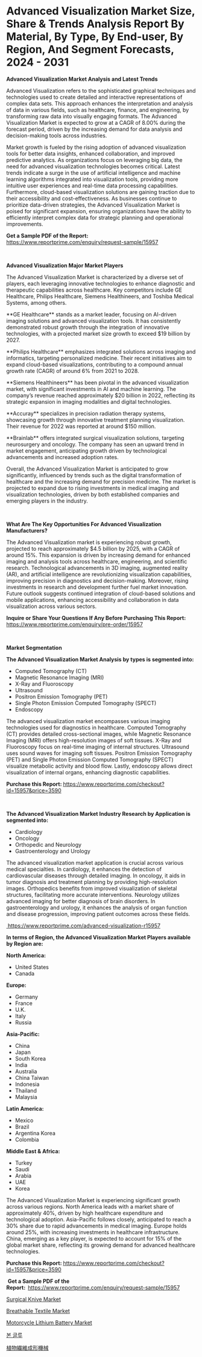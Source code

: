<p><h1>Advanced Visualization Market Size, Share & Trends Analysis Report By Material, By Type, By End-user, By Region, And Segment Forecasts, 2024 - 2031</h1></p><p><strong>Advanced Visualization Market Analysis and Latest Trends</strong></p>
<p><p>Advanced Visualization refers to the sophisticated graphical techniques and technologies used to create detailed and interactive representations of complex data sets. This approach enhances the interpretation and analysis of data in various fields, such as healthcare, finance, and engineering, by transforming raw data into visually engaging formats. The Advanced Visualization Market is expected to grow at a CAGR of 8.00% during the forecast period, driven by the increasing demand for data analysis and decision-making tools across industries.</p><p>Market growth is fueled by the rising adoption of advanced visualization tools for better data insights, enhanced collaboration, and improved predictive analytics. As organizations focus on leveraging big data, the need for advanced visualization technologies becomes critical. Latest trends indicate a surge in the use of artificial intelligence and machine learning algorithms integrated into visualization tools, providing more intuitive user experiences and real-time data processing capabilities. Furthermore, cloud-based visualization solutions are gaining traction due to their accessibility and cost-effectiveness. As businesses continue to prioritize data-driven strategies, the Advanced Visualization Market is poised for significant expansion, ensuring organizations have the ability to efficiently interpret complex data for strategic planning and operational improvements.</p></p>
<p><strong>Get a Sample PDF of the Report:&nbsp;</strong> <a href="https://www.reportprime.com/enquiry/request-sample/15957">https://www.reportprime.com/enquiry/request-sample/15957</a></p>
<p>&nbsp;</p>
<p><strong>Advanced Visualization Major Market Players</strong></p>
<p><p>The Advanced Visualization Market is characterized by a diverse set of players, each leveraging innovative technologies to enhance diagnostic and therapeutic capabilities across healthcare. Key competitors include GE Healthcare, Philips Healthcare, Siemens Healthineers, and Toshiba Medical Systems, among others.</p><p>**GE Healthcare** stands as a market leader, focusing on AI-driven imaging solutions and advanced visualization tools. It has consistently demonstrated robust growth through the integration of innovative technologies, with a projected market size growth to exceed $19 billion by 2027.</p><p>**Philips Healthcare** emphasizes integrated solutions across imaging and informatics, targeting personalized medicine. Their recent initiatives aim to expand cloud-based visualizations, contributing to a compound annual growth rate (CAGR) of around 6% from 2021 to 2028.</p><p>**Siemens Healthineers** has been pivotal in the advanced visualization market, with significant investments in AI and machine learning. The company’s revenue reached approximately $20 billion in 2022, reflecting its strategic expansion in imaging modalities and digital technologies.</p><p>**Accuray** specializes in precision radiation therapy systems, showcasing growth through innovative treatment planning visualization. Their revenue for 2022 was reported at around $150 million.</p><p>**Brainlab** offers integrated surgical visualization solutions, targeting neurosurgery and oncology. The company has seen an upward trend in market engagement, anticipating growth driven by technological advancements and increased adoption rates.</p><p>Overall, the Advanced Visualization Market is anticipated to grow significantly, influenced by trends such as the digital transformation of healthcare and the increasing demand for precision medicine. The market is projected to expand due to rising investments in medical imaging and visualization technologies, driven by both established companies and emerging players in the industry.</p></p>
<p>&nbsp;</p>
<p><strong>What Are The Key Opportunities For Advanced Visualization Manufacturers?</strong></p>
<p><p>The Advanced Visualization market is experiencing robust growth, projected to reach approximately $4.5 billion by 2025, with a CAGR of around 15%. This expansion is driven by increasing demand for enhanced imaging and analysis tools across healthcare, engineering, and scientific research. Technological advancements in 3D imaging, augmented reality (AR), and artificial intelligence are revolutionizing visualization capabilities, improving precision in diagnostics and decision-making. Moreover, rising investments in research and development further fuel market innovation. Future outlook suggests continued integration of cloud-based solutions and mobile applications, enhancing accessibility and collaboration in data visualization across various sectors.</p></p>
<p><strong>Inquire or Share Your Questions If Any Before Purchasing This Report:</strong> <a href="https://www.reportprime.com/enquiry/pre-order/15957">https://www.reportprime.com/enquiry/pre-order/15957</a></p>
<p>&nbsp;</p>
<p><strong>Market Segmentation</strong></p>
<p><strong>The Advanced Visualization Market Analysis by types is segmented into:</strong></p>
<p><ul><li>Computed Tomography (CT)</li><li>Magnetic Resonance Imaging (MRI)</li><li>X-Ray and Fluoroscopy</li><li>Ultrasound</li><li>Positron Emission Tomography (PET)</li><li>Single Photon Emission Computed Tomography (SPECT)</li><li>Endoscopy</li></ul></p>
<p><p>The advanced visualization market encompasses various imaging technologies used for diagnostics in healthcare. Computed Tomography (CT) provides detailed cross-sectional images, while Magnetic Resonance Imaging (MRI) offers high-resolution images of soft tissues. X-Ray and Fluoroscopy focus on real-time imaging of internal structures. Ultrasound uses sound waves for imaging soft tissues. Positron Emission Tomography (PET) and Single Photon Emission Computed Tomography (SPECT) visualize metabolic activity and blood flow. Lastly, endoscopy allows direct visualization of internal organs, enhancing diagnostic capabilities.</p></p>
<p><strong>Purchase this Report:&nbsp;</strong><a href="https://www.reportprime.com/checkout?id=15957&price=3590">https://www.reportprime.com/checkout?id=15957&price=3590</a></p>
<p>&nbsp;</p>
<p><strong>The Advanced Visualization Market Industry Research by Application is segmented into:</strong></p>
<p><ul><li>Cardiology</li><li>Oncology</li><li>Orthopedic and Neurology</li><li>Gastroenterology and Urology</li></ul></p>
<p><p>The advanced visualization market application is crucial across various medical specialties. In cardiology, it enhances the detection of cardiovascular diseases through detailed imaging. In oncology, it aids in tumor diagnosis and treatment planning by providing high-resolution images. Orthopedics benefits from improved visualization of skeletal structures, facilitating more accurate interventions. Neurology utilizes advanced imaging for better diagnosis of brain disorders. In gastroenterology and urology, it enhances the analysis of organ function and disease progression, improving patient outcomes across these fields.</p></p>
<p><a href="https://www.reportprime.com/advanced-visualization-r15957">&nbsp;https://www.reportprime.com/advanced-visualization-r15957</a></p>
<p><strong>In terms of Region, the Advanced Visualization Market Players available by Region are:</strong></p>
<p>
    <p> <strong> North America: </strong>
        <ul>
            <li>United States</li>
            <li>Canada</li>
        </ul>
        </p> 
    <p> <strong> Europe: </strong>
        <ul>
            <li>Germany</li>
            <li>France</li>
            <li>U.K.</li>
            <li>Italy</li>
            <li>Russia</li>
        </ul>
        </p> 
    <p> <strong> Asia-Pacific: </strong>
        <ul>
            <li>China</li>
            <li>Japan</li>
            <li>South Korea</li>
            <li>India</li>
            <li>Australia</li>
            <li>China Taiwan</li>
            <li>Indonesia</li>
            <li>Thailand</li>
            <li>Malaysia</li>
        </ul>
        </p> 
    <p> <strong> Latin America: </strong>
        <ul>
            <li>Mexico</li>
            <li>Brazil</li>
            <li>Argentina Korea</li>
            <li>Colombia</li>
        </ul>
        </p> 
    <p> <strong> Middle East & Africa: </strong>
        <ul>
            <li>Turkey</li>
            <li>Saudi</li>
            <li>Arabia</li>
            <li>UAE</li>
            <li>Korea</li>
        </ul>
    </p>
    </p>
<p><p>The Advanced Visualization Market is experiencing significant growth across various regions. North America leads with a market share of approximately 40%, driven by high healthcare expenditure and technological adoption. Asia-Pacific follows closely, anticipated to reach a 30% share due to rapid advancements in medical imaging. Europe holds around 25%, with increasing investments in healthcare infrastructure. China, emerging as a key player, is expected to account for 15% of the global market share, reflecting its growing demand for advanced healthcare technologies.</p></p>
<p><strong>Purchase this Report: </strong><a href="https://www.reportprime.com/checkout?id=15957&price=3590">https://www.reportprime.com/checkout?id=15957&price=3590</a></p>
<p>&nbsp;<strong>Get a Sample PDF of the Report:&nbsp;&nbsp;</strong><a href="https://www.reportprime.com/enquiry/request-sample/15957">https://www.reportprime.com/enquiry/request-sample/15957</a></p>
<p><strong></strong></p>
<p><p><a href="https://www.linkedin.com/pulse/surgical-knive-market-evolution-global-trends-regional-dynamics-nixxe?trackingId=Ilmq8hwZTOaVaNRWl7hUbQ%3D%3D">Surgical Knive Market</a></p><p><a href="https://medium.com/@soloncarter1970/the-breathable-textile-market-has-grown-significantly-as-a-result-of-several-important-causes-d09e658c3d3a">Breathable Textile Market</a></p><p><a href="https://www.linkedin.com/pulse/motorcycle-lithium-battery-market-size-growth-industry-analysis-t9iwf?trackingId=%2FTZ2fXjDQMypKL51GaXAwA%3D%3D">Motorcycle Lithium Battery Market</a></p><p><a href="https://medium.com/@wallacecumfgmings567556/bone-glue-market-%EC%9D%98-%EA%B8%80%EB%A1%9C%EB%B2%8C-%EC%8B%9C%EC%9E%A5-%EA%B0%9C%EC%9A%94%EB%8A%94-%EC%A0%84-%EC%84%B8%EA%B3%84-%EB%B0%8F-%EC%A3%BC%EC%9A%94-%EC%8B%9C%EC%9E%A5%EC%9D%98-%EC%82%B0%EC%97%85%EC%97%90-%EC%98%81%ED%96%A5%EC%9D%84-%EB%AF%B8%EC%B9%98%EB%8A%94-%EC%A3%BC%EC%9A%94-%ED%8A%B8%EB%A0%8C%EB%93%9C%EC%97%90-%EB%8C%80%ED%95%9C-%EB%8F%85%ED%8A%B9%ED%95%9C-%EA%B4%80%EC%A0%90%EC%9D%84-%EC%A0%9C%EA%B3%B5%ED%95%A9%EB%8B%88%EB%8B%A4-3bc78d838570">본 글루</a></p><p><a href="https://medium.com/@rosaleen41t7a/plant-fiber-molding-machinery-market-%E3%81%AF-%E3%82%B3%E3%82%B9%E3%83%88%E7%AE%A1%E7%90%86%E3%81%A8%E5%8A%B9%E7%8E%87%E5%90%91%E4%B8%8A%E3%82%92%E5%84%AA%E5%85%88%E3%81%97%E3%81%BE%E3%81%99-%E3%81%95%E3%82%89%E3%81%AB-%E5%A0%B1%E5%91%8A%E6%9B%B8%E3%81%AF%E5%B8%82%E5%A0%B4%E3%81%AE%E9%9C%80%E8%A6%81%E9%9D%A2%E3%81%A8%E4%BE%9B%E7%B5%A6%E9%9D%A2%E3%81%AE%E4%B8%A1%E6%96%B9%E3%82%92%E3%82%AB%E3%83%90%E3%83%BC%E3%81%97%E3%81%A6%E3%81%84%E3%81%BE%E3%81%99-plant-543dcf65e381">植物繊維成形機械</a></p></p>